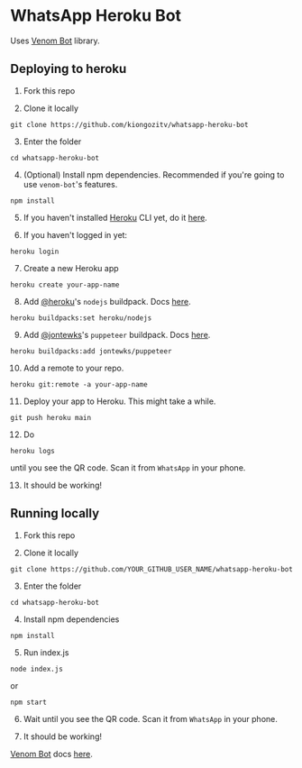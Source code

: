 # WhatsApp Heroku Bot

Uses [Venom Bot](https://github.com/orkestral/venom) library.


## Deploying to heroku

1.  Fork this repo

2.  Clone it locally
```console
git clone https://github.com/kiongozitv/whatsapp-heroku-bot
```

3.  Enter the folder
```console
cd whatsapp-heroku-bot
```

4.  (Optional) Install npm dependencies. Recommended if you're going to use `venom-bot`'s features.
```console
npm install
```

5.  If you haven't installed [Heroku](https://www.heroku.com/home) CLI yet, do it [here](https://devcenter.heroku.com/articles/heroku-cli).

6.  If you haven't logged in yet:
```console
heroku login
```

7.  Create a new Heroku app
```console
heroku create your-app-name
```

8.  Add [@heroku](https://github.com/heroku)'s `nodejs` buildpack. Docs [here](https://elements.heroku.com/buildpacks/heroku/heroku-buildpack-nodejs).
```console
heroku buildpacks:set heroku/nodejs
```

9.  Add [@jontewks](https://github.com/jontewks)'s `puppeteer` buildpack. Docs [here](https://elements.heroku.com/buildpacks/jontewks/puppeteer-heroku-buildpack).
```console
heroku buildpacks:add jontewks/puppeteer
```

10.  Add a remote to your repo.
```console
heroku git:remote -a your-app-name
```

11. Deploy your app to Heroku. This might take a while.
```console
git push heroku main
```

12. Do
```console
heroku logs
```
until you see the QR code. Scan it from `WhatsApp` in your phone.

13. It should be working!



## Running locally

1.  Fork this repo

2.  Clone it locally
```console
git clone https://github.com/YOUR_GITHUB_USER_NAME/whatsapp-heroku-bot
```

3.  Enter the folder
```console
cd whatsapp-heroku-bot
```

4.  Install npm dependencies
```console
npm install
```

5.  Run index.js
```
node index.js
```
or
```console
npm start
```

6. Wait until you see the QR code. Scan it from `WhatsApp` in your phone.

7. It should be working!


[Venom Bot](https://github.com/orkestral/venom) docs [here](https://orkestral.github.io/venom/index.html).
